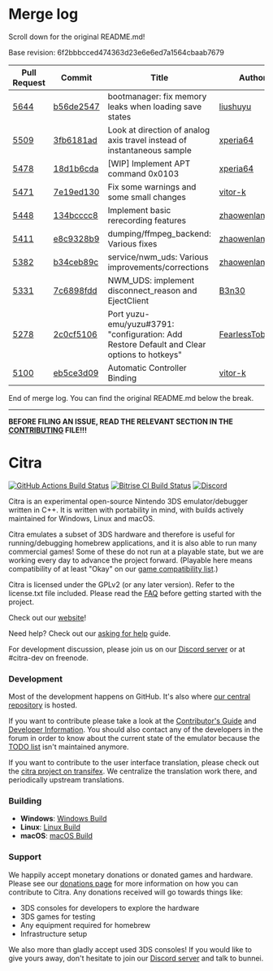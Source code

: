 # Merge log

Scroll down for the original README.md!

Base revision: 6f2bbbcced474363d23e6e6ed7a1564cbaab7679

|Pull Request|Commit|Title|Author|Merged?|
|----|----|----|----|----|
|[5644](https://github.com/citra-emu/citra/pull/5644)|[b56de2547](https://github.com/citra-emu/citra/pull/5644/files/)|bootmanager: fix memory leaks when loading save states|[liushuyu](https://github.com/liushuyu)|Yes|
|[5509](https://github.com/citra-emu/citra/pull/5509)|[3fb6181ad](https://github.com/citra-emu/citra/pull/5509/files/)|Look at direction of analog axis travel instead of instantaneous sample|[xperia64](https://github.com/xperia64)|Yes|
|[5478](https://github.com/citra-emu/citra/pull/5478)|[18d1b6cda](https://github.com/citra-emu/citra/pull/5478/files/)|[WIP] Implement APT command 0x0103|[xperia64](https://github.com/xperia64)|Yes|
|[5471](https://github.com/citra-emu/citra/pull/5471)|[7e19ed130](https://github.com/citra-emu/citra/pull/5471/files/)|Fix some warnings and some small changes|[vitor-k](https://github.com/vitor-k)|Yes|
|[5448](https://github.com/citra-emu/citra/pull/5448)|[134bcccc8](https://github.com/citra-emu/citra/pull/5448/files/)|Implement basic rerecording features|[zhaowenlan1779](https://github.com/zhaowenlan1779)|Yes|
|[5411](https://github.com/citra-emu/citra/pull/5411)|[e8c9328b9](https://github.com/citra-emu/citra/pull/5411/files/)|dumping/ffmpeg_backend: Various fixes|[zhaowenlan1779](https://github.com/zhaowenlan1779)|Yes|
|[5382](https://github.com/citra-emu/citra/pull/5382)|[b34ceb89c](https://github.com/citra-emu/citra/pull/5382/files/)|service/nwm_uds: Various improvements/corrections|[zhaowenlan1779](https://github.com/zhaowenlan1779)|Yes|
|[5331](https://github.com/citra-emu/citra/pull/5331)|[7c6898fdd](https://github.com/citra-emu/citra/pull/5331/files/)|NWM_UDS: implement disconnect_reason and EjectClient|[B3n30](https://github.com/B3n30)|Yes|
|[5278](https://github.com/citra-emu/citra/pull/5278)|[2c0cf5106](https://github.com/citra-emu/citra/pull/5278/files/)|Port yuzu-emu/yuzu#3791: "configuration: Add Restore Default and Clear options to hotkeys"|[FearlessTobi](https://github.com/FearlessTobi)|Yes|
|[5100](https://github.com/citra-emu/citra/pull/5100)|[eb5ce3d09](https://github.com/citra-emu/citra/pull/5100/files/)|Automatic Controller Binding|[vitor-k](https://github.com/vitor-k)|Yes|


End of merge log. You can find the original README.md below the break.

------

**BEFORE FILING AN ISSUE, READ THE RELEVANT SECTION IN THE [CONTRIBUTING](https://github.com/citra-emu/citra/wiki/Contributing#reporting-issues) FILE!!!**

Citra
==============
[![GitHub Actions Build Status](https://github.com/citra-emu/citra/workflows/citra-ci/badge.svg)](https://github.com/citra-emu/citra/actions)
[![Bitrise CI Build Status](https://app.bitrise.io/app/4ccd8e5720f0d13b/status.svg?token=H32TmbCwxb3OQ-M66KbAyw&branch=master)](https://app.bitrise.io/app/4ccd8e5720f0d13b)
[![Discord](https://img.shields.io/discord/220740965957107713?color=%237289DA&label=Citra&logo=discord&logoColor=white)](https://discord.gg/FAXfZV9)

Citra is an experimental open-source Nintendo 3DS emulator/debugger written in C++. It is written with portability in mind, with builds actively maintained for Windows, Linux and macOS.

Citra emulates a subset of 3DS hardware and therefore is useful for running/debugging homebrew applications, and it is also able to run many commercial games! Some of these do not run at a playable state, but we are working every day to advance the project forward. (Playable here means compatibility of at least "Okay" on our [game compatibility list](https://citra-emu.org/game).)

Citra is licensed under the GPLv2 (or any later version). Refer to the license.txt file included. Please read the [FAQ](https://citra-emu.org/wiki/faq/) before getting started with the project.

Check out our [website](https://citra-emu.org/)!

Need help? Check out our [asking for help](https://citra-emu.org/help/reference/asking/) guide.

For development discussion, please join us on our [Discord server](https://citra-emu.org/discord/) or at #citra-dev on freenode.

### Development

Most of the development happens on GitHub. It's also where [our central repository](https://github.com/citra-emu/citra) is hosted.

If you want to contribute please take a look at the [Contributor's Guide](https://github.com/citra-emu/citra/wiki/Contributing) and [Developer Information](https://github.com/citra-emu/citra/wiki/Developer-Information). You should also contact any of the developers in the forum in order to know about the current state of the emulator because the [TODO list](https://docs.google.com/document/d/1SWIop0uBI9IW8VGg97TAtoT_CHNoP42FzYmvG1F4QDA) isn't maintained anymore.

If you want to contribute to the user interface translation, please check out the [citra project on transifex](https://www.transifex.com/citra/citra). We centralize the translation work there, and periodically upstream translations.

### Building

* __Windows__: [Windows Build](https://github.com/citra-emu/citra/wiki/Building-For-Windows)
* __Linux__: [Linux Build](https://github.com/citra-emu/citra/wiki/Building-For-Linux)
* __macOS__: [macOS Build](https://github.com/citra-emu/citra/wiki/Building-for-macOS)


### Support
We happily accept monetary donations or donated games and hardware. Please see our [donations page](https://citra-emu.org/donate/) for more information on how you can contribute to Citra. Any donations received will go towards things like:
* 3DS consoles for developers to explore the hardware
* 3DS games for testing
* Any equipment required for homebrew
* Infrastructure setup

We also more than gladly accept used 3DS consoles! If you would like to give yours away, don't hesitate to join our [Discord server](https://citra-emu.org/discord/) and talk to bunnei.
